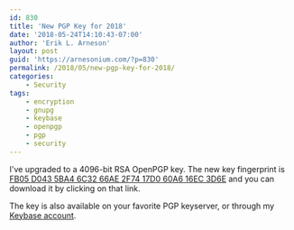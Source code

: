 ```yaml
---
id: 830
title: 'New PGP Key for 2018'
date: '2018-05-24T14:10:43-07:00'
author: 'Erik L. Arneson'
layout: post
guid: 'https://arnesonium.com/?p=830'
permalink: /2018/05/new-pgp-key-for-2018/
categories:
    - Security
tags:
    - encryption
    - gnupg
    - keybase
    - openpgp
    - pgp
    - security
---
```


I've upgraded to a 4096-bit RSA OpenPGP key. The new key fingerprint is <a href="https://arnesonium.com/wp-content/uploads/2018/05/16EC3D6E.asc">FB05 D043 5BA4 6C32 66AE  2F74 17D0 60A6 16EC 3D6E</a> and you can download it by clicking on that link.

The key is also available on your favorite PGP keyserver, or through my <a href="https://keybase.io/earneson" rel="noopener" target="_blank">Keybase account</a>.